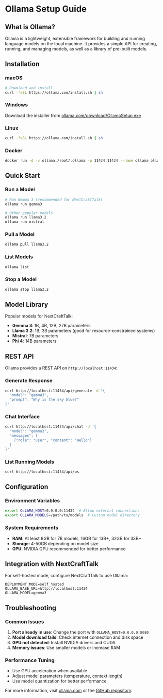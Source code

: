 # Ollama Setup Guide

## What is Ollama?

Ollama is a lightweight, extensible framework for building and running language models on the local machine. It provides a simple API for creating, running, and managing models, as well as a library of pre-built models.

## Installation

### macOS
```bash
# Download and install
curl -fsSL https://ollama.com/install.sh | sh
```

### Windows
Download the installer from [ollama.com/download/OllamaSetup.exe](https://ollama.com/download/OllamaSetup.exe)

### Linux
```bash
curl -fsSL https://ollama.com/install.sh | sh
```

### Docker
```bash
docker run -d -v ollama:/root/.ollama -p 11434:11434 --name ollama ollama/ollama
```

## Quick Start

### Run a Model
```bash
# Run Gemma 3 (recommended for NextCraftTalk)
ollama run gemma3

# Other popular models
ollama run llama3.2
ollama run mistral
```

### Pull a Model
```bash
ollama pull llama3.2
```

### List Models
```bash
ollama list
```

### Stop a Model
```bash
ollama stop llama3.2
```

## Model Library

Popular models for NextCraftTalk:
- **Gemma 3**: 1B, 4B, 12B, 27B parameters
- **Llama 3.2**: 1B, 3B parameters (good for resource-constrained systems)
- **Mistral**: 7B parameters
- **Phi 4**: 14B parameters

## REST API

Ollama provides a REST API on `http://localhost:11434`:

### Generate Response
```bash
curl http://localhost:11434/api/generate -d '{
  "model": "gemma3",
  "prompt": "Why is the sky blue?"
}'
```

### Chat Interface
```bash
curl http://localhost:11434/api/chat -d '{
  "model": "gemma3",
  "messages": [
    {"role": "user", "content": "Hello"}
  ]
}'
```

### List Running Models
```bash
curl http://localhost:11434/api/ps
```

## Configuration

### Environment Variables
```bash
export OLLAMA_HOST=0.0.0.0:11434  # Allow external connections
export OLLAMA_MODELS=/path/to/models  # Custom model directory
```

### System Requirements
- **RAM**: At least 8GB for 7B models, 16GB for 13B+, 32GB for 33B+
- **Storage**: 4-50GB depending on model size
- **GPU**: NVIDIA GPU recommended for better performance

## Integration with NextCraftTalk

For self-hosted mode, configure NextCraftTalk to use Ollama:

```env
DEPLOYMENT_MODE=self_hosted
OLLAMA_BASE_URL=http://localhost:11434
OLLAMA_MODEL=gemma3
```

## Troubleshooting

### Common Issues
1. **Port already in use**: Change the port with `OLLAMA_HOST=0.0.0.0:8080`
2. **Model download fails**: Check internet connection and disk space
3. **GPU not detected**: Install NVIDIA drivers and CUDA
4. **Memory issues**: Use smaller models or increase RAM

### Performance Tuning
- Use GPU acceleration when available
- Adjust model parameters (temperature, context length)
- Use model quantization for better performance

For more information, visit [ollama.com](https://ollama.com/) or the [GitHub repository](https://github.com/ollama/ollama).
